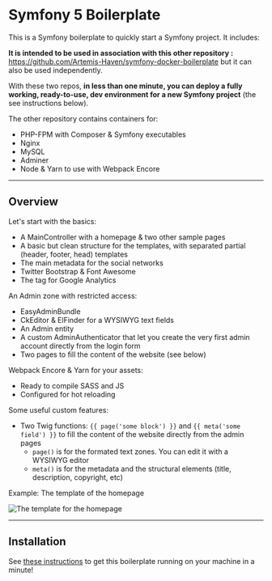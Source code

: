 # Symfony 5 Boilerplate

This is a Symfony boilerplate to quickly start a Symfony project. It includes:

**It is intended to be used in association with this other repository :** https://github.com/Artemis-Haven/symfony-docker-boilerplate but it can also be used independently.

With these two repos, **in less than one minute, you can deploy a fully working, ready-to-use, dev environment for a new Symfony project** (the see instructions below).

The other repository contains containers for:
- PHP-FPM with Composer & Symfony executables
- Nginx
- MySQL
- Adminer
- Node & Yarn to use with Webpack Encore

---

## Overview

Let's start with the basics:
- A MainController with a homepage & two other sample pages
- A basic but clean structure for the templates, with separated partial (header, footer, head) templates
- The main metadata for the social networks
- Twitter Bootstrap & Font Awesome
- The tag for Google Analytics

An Admin zone with restricted access:
- EasyAdminBundle
- CkEditor & ElFinder for a WYSIWYG text fields
- An Admin entity
- A custom AdminAuthenticator that let you create the very first admin account directly from the login form
- Two pages to fill the content of the website (see below)

Webpack Encore & Yarn for your assets:
- Ready to compile SASS and JS
- Configured for hot reloading

Some useful custom features:
- Two Twig functions: `{{ page('some block') }}` and `{{ meta('some field') }}` to fill the content of the website directly from the admin pages
  - `page()` is for the formated text zones. You can edit it with a WYSIWYG editor
  - `meta()` is for the metadata and the structural elements (title, description, copyright, etc)

Example: The template of the homepage

![The template for the homepage](https://i.imgur.com/Xhd0Nfe.png)

---

## Installation

See [these instructions](https://github.com/Artemis-Haven/symfony-docker-boilerplate/blob/master/README.md#prerequisites) to get this boilerplate running on your machine in a minute!
